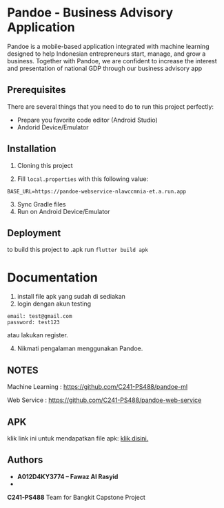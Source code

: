 # Pandoe - Business Advisory Application

Pandoe is a mobile-based application integrated with machine learning designed to help Indonesian entrepreneurs start, manage, and grow a business. Together with Pandoe, we are confident to increase the interest and presentation of national GDP through our business advisory app

## Prerequisites

There are several things that you need to do to run this project perfectly:

- Prepare you favorite code editor (Android Studio)
- Andorid Device/Emulator

## Installation

1. Cloning this project

2. Fill `local.properties` with this following value:

```
BASE_URL=https://pandoe-webservice-nlawccmnia-et.a.run.app
```

3. Sync Gradle files
4. Run on Android Device/Emulator

## Deployment

to build this project to .apk run `flutter build apk`

# Documentation

1. install file apk yang sudah di sediakan
2. login dengan akun testing

```
email: test@gmail.com
password: test123
```

atau lakukan register.

4. Nikmati pengalaman menggunakan Pandoe.

## NOTES

Machine Learning :
https://github.com/C241-PS488/pandoe-ml

Web Service :
https://github.com/C241-PS488/pandoe-web-service

## APK

klik link ini untuk mendapatkan file apk: [klik disini.](https://github.com/C241-PS488/pandoe-mobile/releases/download/v1.0.0/pandoe-v1.0.0.apk)

## Authors

- **A012D4KY3774 – Fawaz Al Rasyid**
- 

**C241-PS488** Team for Bangkit Capstone Project
